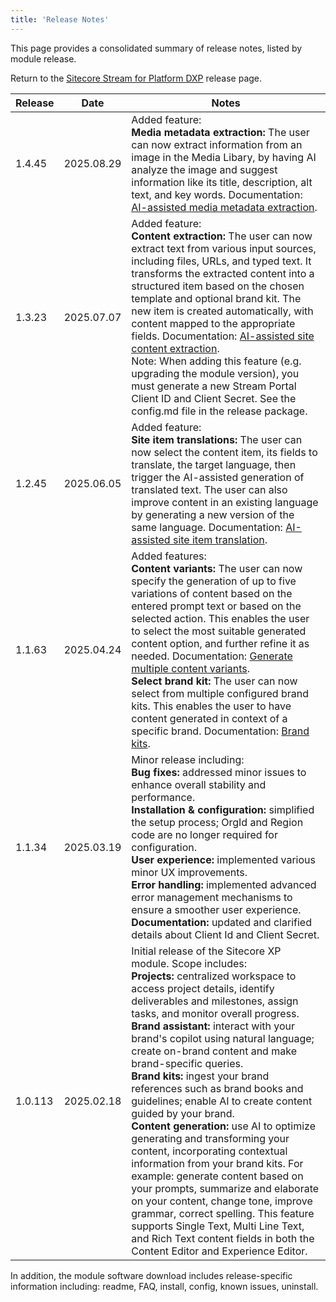 ```yaml
---
title: 'Release Notes'
---
```


This page provides a consolidated summary of release notes, listed by module release.

Return to the [Sitecore Stream for Platform DXP](/downloads/Sitecore_Stream_for_Platform_DXP) release page.

| Release | Date | Notes |
| --- | --- | --- |
| 1.4.45 | 2025.08.29 | Added feature:<br/>**Media metadata extraction:** The user can now extract information from an image in the Media Libary, by having AI analyze the image and suggest information like its title, description, alt text, and key words. Documentation: [AI-assisted media metadata extraction](https://doc.sitecore.com/xp/en/users/latest/sitecore-experience-platform/ai-assisted-media-metadata-extraction.html). |
| 1.3.23 | 2025.07.07 | Added feature:<br/>**Content extraction:** The user can now extract text from various input sources, including files, URLs, and typed text. It transforms the extracted content into a structured item based on the chosen template and optional brand kit. The new item is created automatically, with content mapped to the appropriate fields. Documentation: [AI-assisted site content extraction](https://doc.sitecore.com/xp/en/users/latest/sitecore-experience-platform/ai-assisted-content-extraction.html).<br/>Note: When adding this feature (e.g. upgrading the module version), you must generate a new Stream Portal Client ID and Client Secret. See the config.md file in the release package. |
| 1.2.45 | 2025.06.05 | Added feature:<br/>**Site item translations:** The user can now select the content item, its fields to translate, the target language, then trigger the AI-assisted generation of translated text. The user can also improve content in an existing language by generating a new version of the same language. Documentation: [AI-assisted site item translation](https://doc.sitecore.com/xp/en/users/latest/sitecore-experience-platform/ai-assisted-site-item-translation.html). |
| 1.1.63 | 2025.04.24 | Added features:<br/>**Content variants:** The user can now specify the generation of up to five variations of content based on the entered prompt text or based on the selected action. This enables the user to select the most suitable generated content option, and further refine it as needed. Documentation: [Generate multiple content variants](https://doc.sitecore.com/xp/en/users/latest/sitecore-experience-platform/ai-assisted-content-generation.html#generate-multiple-content-variants).<br/>**Select brand kit:** The user can now select from multiple configured brand kits. This enables the user to have content generated in context of a specific brand. Documentation: [Brand kits](https://doc.sitecore.com/xp/en/users/104/sitecore-experience-platform/ai-in-experience-platform.html#brand-kits). |
| 1.1.34 | 2025.03.19 | Minor release including:<br/>**Bug fixes:** addressed minor issues to enhance overall stability and performance.<br/>**Installation & configuration:** simplified the setup process; OrgId and Region code are no longer required for configuration.<br/>**User experience:** implemented various minor UX improvements.<br/>**Error handling:** implemented advanced error management mechanisms to ensure a smoother user experience.<br/>**Documentation:** updated and clarified details about Client Id and Client Secret. |
| 1.0.113 | 2025.02.18 | Initial release of the Sitecore XP module. Scope includes:<br/>**Projects:** centralized workspace to access project details, identify deliverables and milestones, assign tasks, and monitor overall progress.<br/>**Brand assistant:** interact with your brand's copilot using natural language; create on-brand content and make brand-specific queries.<br/>**Brand kits:** ingest your brand references such as brand books and guidelines; enable AI to create content guided by your brand.<br/>**Content generation:** use AI to optimize generating and transforming your content, incorporating contextual information from your brand kits. For example: generate content based on your prompts, summarize and elaborate on your content, change tone, improve grammar, correct spelling. This feature supports Single Text, Multi Line Text, and Rich Text content fields in both the Content Editor and Experience Editor. |

In addition, the module software download includes release-specific information including: readme, FAQ, install, config, known issues, uninstall.